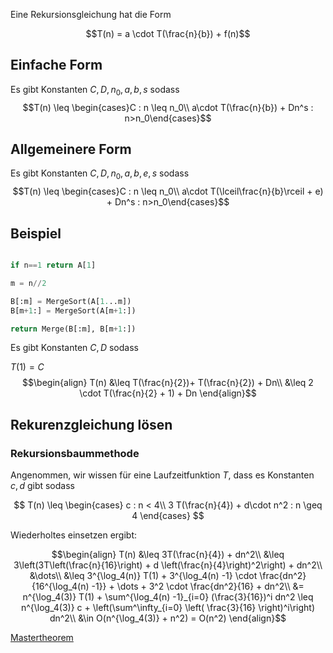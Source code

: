 

Eine Rekursionsgleichung hat die Form

$$T(n) = a \cdot T(\frac{n}{b}) + f(n)$$
## Einfache Form

Es gibt Konstanten $C, D, n_0, a, b, s$ sodass
$$T(n) \leq \begin{cases}C : n \leq n_0\\ a\cdot T(\frac{n}{b}) + Dn^s : n>n_0\end{cases}$$


## Allgemeinere Form


Es gibt Konstanten $C, D, n_0, a, b, e, s$ sodass
$$T(n) \leq \begin{cases}C : n \leq n_0\\ a\cdot T(\lceil\frac{n}{b}\rceil + e) + Dn^s : n>n_0\end{cases}$$

## Beispiel

```python

if n==1 return A[1]

m = n//2

B[:m] = MergeSort(A[1...m])
B[m+1:] = MergeSort(A[m+1:])

return Merge(B[:m], B[m+1:])
```

Es gibt Konstanten $C, D$ sodass

$T(1) = C$
$$\begin{align}
T(n) &\leq T(\frac{n}{2})+ T(\frac{n}{2}) + Dn\\
&\leq 2 \cdot T(\frac{n}{2} + 1) + Dn
\end{align}$$



## Rekurenzgleichung lösen


### Rekursionsbaummethode

Angenommen, wir wissen für eine Laufzeitfunktion $T$, dass es Konstanten $c, d$ gibt sodass

$$
T(n) \leq \begin{cases}
c : n < 4\\
3 T(\frac{n}{4}) + d\cdot n^2 : n \geq 4
\end{cases}
$$

Wiederholtes einsetzen ergibt:


$$\begin{align}
T(n) &\leq 3T(\frac{n}{4}) + dn^2\\
&\leq 3\left(3T\left(\frac{n}{16}\right) + d \left(\frac{n}{4}\right)^2\right) + dn^2\\
&\dots\\
&\leq 3^{\log_4(n)} T(1) + 3^{\log_4(n) -1} \cdot \frac{dn^2}{16^{\log_4(n) -1}} + \dots + 3^2 \cdot \frac{dn^2}{16} + dn^2\\
&= n^{\log_4(3)} T(1) + \sum^{\log_4(n) -1}_{i=0} (\frac{3}{16})^i dn^2 \leq n^{\log_4(3)} c + \left(\sum^\infty_{i=0} \left( \frac{3}{16} \right)^i\right) dn^2\\
&\in O(n^{\log_4(3)} + n^2) =  O(n^2)
\end{align}$$




[Mastertheorem](Mastertheorem.md)
